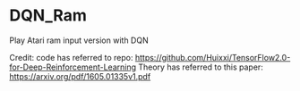 # DQN_Ram
Play Atari ram input version with DQN

Credit: 
code has referred to repo: https://github.com/Huixxi/TensorFlow2.0-for-Deep-Reinforcement-Learning
Theory has referred to this paper: https://arxiv.org/pdf/1605.01335v1.pdf
